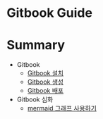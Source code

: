 # Gitbook Guide

# Summary

- Gitbook
    - [Gitbook 설치](000_INSTALL.md)
    - [Gitbook 생성](001_CREATE.md)
    - [Gitbook 배포](002_RELEASE.md)
- Gitbook 심화
    - [mermaid 그래프 사용하기](003.md)